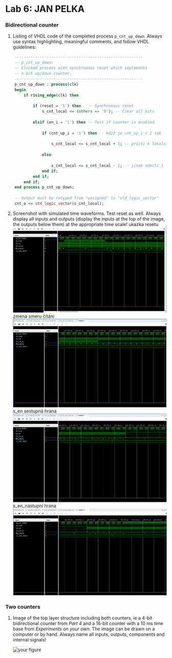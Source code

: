 # Lab 6: JAN PELKA

### Bidirectional counter

1. Listing of VHDL code of the completed process `p_cnt_up_down`. Always use syntax highlighting, meaningful comments, and follow VHDL guidelines:

```vhdl
    --------------------------------------------------------
    -- p_cnt_up_down:
    -- Clocked process with synchronous reset which implements
    -- n-bit up/down counter.
    --------------------------------------------------------
    p_cnt_up_down : process(clk)
    begin
        if rising_edge(clk) then
        
            if (reset = '1') then   -- Synchronous reset
                s_cnt_local <= (others => '0'); -- Clear all bits

            elsif (en_i = '1') then -- Test if counter is enabled

                if (cnt_up_i = '1') then -- kdzž je cnt_up_i v 1 tak

                    s_cnt_local <= s_cnt_local + 1; -- pricti k lokalnimu citaci 1

                else

                    s_cnt_local <= s_cnt_local - 1; -- jinak odecti 1
                end if;
            end if;
        end if;
    end process p_cnt_up_down;

    -- Output must be retyped from "unsigned" to "std_logic_vector"
    cnt_o <= std_logic_vector(s_cnt_local);
```

2. Screenshot with simulated time waveforms. Test reset as well. Always display all inputs and outputs (display the inputs at the top of the image, the outputs below them) at the appropriate time scale!
    ukazka resetu
   ![your figure](https://github.com/jamo796/-digital-electronics-1/blob/main/labs/06-counter/img/ukazka%20reset.png)
    zmena smeru čítání   
   ![your figure](https://github.com/jamo796/-digital-electronics-1/blob/main/labs/06-counter/img/zmena%20smeru.png)
    s_en sestupná hrana
   ![your figure](https://github.com/jamo796/-digital-electronics-1/blob/main/labs/06-counter/img/odebrani%20povoleni%20k%20citani.png)
    s_en_nástupní hrana
   ![your figure](https://github.com/jamo796/-digital-electronics-1/blob/main/labs/06-counter/img/opetovne%20povoleni%20citani.png)
   

### Two counters

1. Image of the top layer structure including both counters, ie a 4-bit bidirectional counter from *Part 4* and a 16-bit counter with a 10 ms time base from *Experiments on your own*. The image can be drawn on a computer or by hand. Always name all inputs, outputs, components and internal signals!

   ![your figure]()
